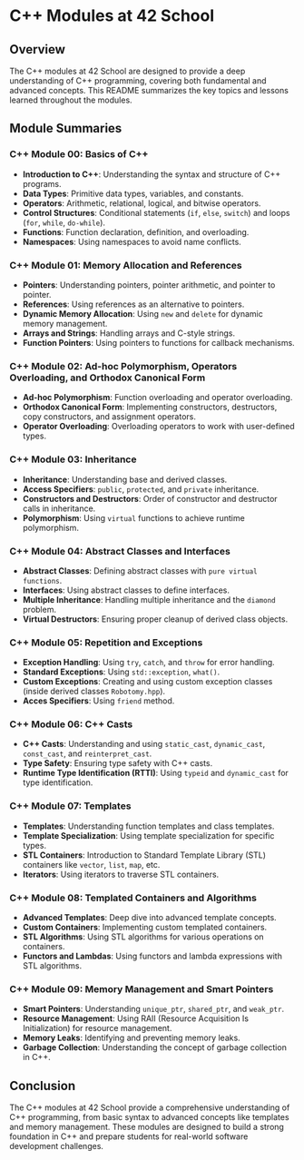# C++ Modules at 42 School

## Overview

The C++ modules at 42 School are designed to provide a deep understanding of C++ programming, covering both fundamental and advanced concepts. This README summarizes the key topics and lessons learned throughout the modules.

## Module Summaries

### C++ Module 00: Basics of C++

- **Introduction to C++**: Understanding the syntax and structure of C++ programs.
- **Data Types**: Primitive data types, variables, and constants.
- **Operators**: Arithmetic, relational, logical, and bitwise operators.
- **Control Structures**: Conditional statements (`if`, `else`, `switch`) and loops (`for`, `while`, `do-while`).
- **Functions**: Function declaration, definition, and overloading.
- **Namespaces**: Using namespaces to avoid name conflicts.

### C++ Module 01: Memory Allocation and References

- **Pointers**: Understanding pointers, pointer arithmetic, and pointer to pointer.
- **References**: Using references as an alternative to pointers.
- **Dynamic Memory Allocation**: Using `new` and `delete` for dynamic memory management.
- **Arrays and Strings**: Handling arrays and C-style strings.
- **Function Pointers**: Using pointers to functions for callback mechanisms.

### C++ Module 02: Ad-hoc Polymorphism, Operators Overloading, and Orthodox Canonical Form

- **Ad-hoc Polymorphism**: Function overloading and operator overloading.
- **Orthodox Canonical Form**: Implementing constructors, destructors, copy constructors, and assignment operators.
- **Operator Overloading**: Overloading operators to work with user-defined types.

### C++ Module 03: Inheritance

- **Inheritance**: Understanding base and derived classes.
- **Access Specifiers**: `public`, `protected`, and `private` inheritance.
- **Constructors and Destructors**: Order of constructor and destructor calls in inheritance.
- **Polymorphism**: Using `virtual` functions to achieve runtime polymorphism.

### C++ Module 04: Abstract Classes and Interfaces

- **Abstract Classes**: Defining abstract classes with `pure virtual functions`.
- **Interfaces**: Using abstract classes to define interfaces.
- **Multiple Inheritance**: Handling multiple inheritance and the `diamond` problem.
- **Virtual Destructors**: Ensuring proper cleanup of derived class objects.

### C++ Module 05: Repetition and Exceptions

- **Exception Handling**: Using `try`, `catch`, and `throw` for error handling.
- **Standard Exceptions**: Using `std::exception`, `what()`.
- **Custom Exceptions**: Creating and using custom exception classes (inside derived classes `Robotomy.hpp`).
- **Acces Specifiers**: Using `friend` method.

### C++ Module 06: C++ Casts

- **C++ Casts**: Understanding and using `static_cast`, `dynamic_cast`, `const_cast`, and `reinterpret_cast`.
- **Type Safety**: Ensuring type safety with C++ casts.
- **Runtime Type Identification (RTTI)**: Using `typeid` and `dynamic_cast` for type identification.

### C++ Module 07: Templates

- **Templates**: Understanding function templates and class templates.
- **Template Specialization**: Using template specialization for specific types.
- **STL Containers**: Introduction to Standard Template Library (STL) containers like `vector`, `list`, `map`, etc.
- **Iterators**: Using iterators to traverse STL containers.

### C++ Module 08: Templated Containers and Algorithms

- **Advanced Templates**: Deep dive into advanced template concepts.
- **Custom Containers**: Implementing custom templated containers.
- **STL Algorithms**: Using STL algorithms for various operations on containers.
- **Functors and Lambdas**: Using functors and lambda expressions with STL algorithms.

### C++ Module 09: Memory Management and Smart Pointers

- **Smart Pointers**: Understanding `unique_ptr`, `shared_ptr`, and `weak_ptr`.
- **Resource Management**: Using RAII (Resource Acquisition Is Initialization) for resource management.
- **Memory Leaks**: Identifying and preventing memory leaks.
- **Garbage Collection**: Understanding the concept of garbage collection in C++.

## Conclusion

The C++ modules at 42 School provide a comprehensive understanding of C++ programming, from basic syntax to advanced concepts like templates and memory management. These modules are designed to build a strong foundation in C++ and prepare students for real-world software development challenges.
